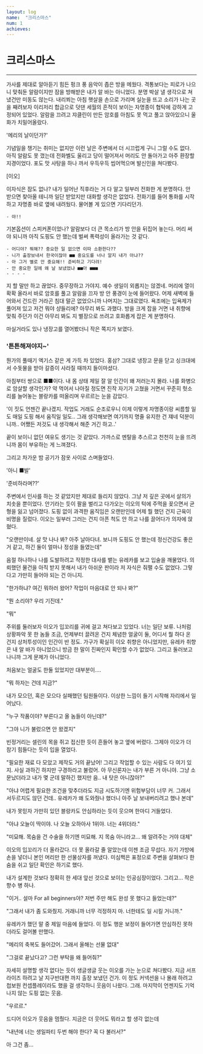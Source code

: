 ```yaml
---
layout: log
name:  "크리스마스"
num: 1
achieves:
---
```

# 크리스마스
---

가사를 제대로 알아듣기 힘든 펑크 풍 음악이 좁은 방을 메웠다.
격통보다는 피로가 나으니 맞춰둔 알람이지만 잠을 방해받은 내가 알 바는 아니었다. 분명 박살 낼 생각으로 쳐냈건만 미동도 않는다.
내리쬐는 아침 햇살을 손으로 가리며 실눈을 뜨고 소리가 나는 곳을 째려보자 이리저리 합금으로 덧댄 세월의 흔적이 보이는 자명종이 협탁에 강하게 고정되어 있었다.
알람을 끄려고 쟈클린이 만든 암호를 아침도 못 먹고 풀고 앉아있으니 울화가 치밀어올랐다.

'메리의 날이던가?'

기념일을 챙기는 취미는 없지만 이런 날은 주변에서 더 시끄럽게 구니 그럴 수도 없다.
아직 알람도 못 껐는데 전화벨도 울리고 당이 떨어져서 머리도 안 돌아가고 아주 환장할 지경이었다.
포도 맛 사탕을 하나 까서 우득우득 씹어먹으며 발신인을 쳐다봤다.

[이오]

이자식은 잠도 없나?
내가 일어난 직후라는 거 다 알고 일부러 전화한 게 분명하다.
안 받으면 찾아올 테니까 일단 받았지만 대화할 생각은 없었다.
전화기를 들어 통화를 시작하고 자명종 바로 옆에 내려뒀다.
물어볼 게 있으면 기다리던가.

```
- 야!!
```

기본옵션이 스피커폰이었나? 알람보다 더 큰 목소리가 방 안을 뒤집어 놓는다. 머리 써야 되니까 아직 도핑도 안 했는데 벌써 폭력성이 올라가는 것 같다.

```
- 어디야? 뭐해?? 중요한 일 없으면 이따 소환한다??
- 니가 출장보내서 한국이잖아 ■■ 중요도를 너나 알지 내가 아냐??
- 아 그거 별로 안 중요해!! 준비하고 기다려!
- 안 중요한 일에 왜 날 보냈었냐 ■■아 ■■■
- - - -
```

지 할 말만 하고 끊었다.
중무장하고 가야지.
예수 생일이 외롭지는 않겠네.
머리에 열이 확확 올라서 바로 암호를 풀고 알람을 끄자 방 안 풍경이 눈에 들어왔다.
어제 새벽에 들어와서 건드린 거라곤 침대 말곤 없었으니까 나머지는 그대로였다.
욕조에는 입욕제가 풀어져 있고 저건 뭐야 샹들리에? 아무리 봐도 과했다.
방을 크게 잡을 거면 내 취향에 맞춰 주던가 이건 아무리 봐도 지 별장으로 쓰려고 호화롭게 잡은 게 분명하다.

마실거라도 있나 냉장고를 열어봤더니 작은 쪽지가 보였다.

### '튼튼해져야지~'

뭔가의 풀때기 엑기스 같은 게 가득 차 있었다. 홍삼?
그대로 냉장고 문을 닫고 싱크대에서 수돗물을 받아 갈증이 사라질 때까지 들이마셨다.

아침부터 쌍으로 ■■이다.
내 몸 상태 제일 잘 알 인간이 왜 저러는지 몰라.
나를 화병으로 암살할 생각인가?
약 먹어서 나아질 정도면 진작 자기가 고쳤을 거면서 꾸준히 헛소리를 늘어놓는 블랑카를 떠올리며 우르르는 눈을 감았다.


'이 짓도 언젠간 끝나겠지.
작업도 거래도 순조로우니 이제 이렇게 자명종이랑 씨름할 일도 매일 도핑 해서 움직일 일도..
그래 생각해보면 여기까지 명줄 유지한 건 쟤네 덕분이니까..
어쨌든 저것도 내 생각해서 해준 거긴 하고..'

끝이 보이니 없던 여유도 생기는 것 같았다.
가까스로 멘탈을 추스르고 천천히 눈을 뜨려니까 몸이 부유하는 게 느껴졌다.

그리고 차가운 밤 공기가 잠옷 사이로 스며들었다.

'아니 ■발'

'준비하라며??'

주변에서 인사를 하는 것 같았지만 제대로 들리지 않았다.
그냥 저 깊은 곳에서 살의가 치솟을 뿐이었다.
안기라는 듯이 팔을 벌리고 다가오는 이오의 턱에 주먹을 꽂으면서 균형을 잃고 넘어졌다.
도핑 없이 과격한 움직임은 오랜만인데 어제 뭘 했던 건지 근육이 비명을 질렀다.
이오는 일부러 그러는 건지 아픈 척도 안 하고 나를 끌어다가 의자에 앉혔다.

"오랜만이네. 살 맛 나나 봐? 아주 날아다녀. 보니까 도핑도 안 했는데 정신건강도 좋은거 같고, 하긴 둘이 얼마나 정성을 들였는데"

음절 하나하나 나를 도발하려고 작정한 대사를 뱉는 유레카를 보고 입술을 깨물었다.
의뢰했던 물건을 아직 받지 못해서 내가 아쉬운 판이라 저 자식은 줘팰 수도 없었다.
그렇다고 가만히 들어야 되는 건 아니지.

"한가하냐? 여긴 뭐하러 왔어? 작업이 마음대로 안 되나 봐?"

"뭔 소리야? 우리 기진데."

"뭐"

주위를 둘러보자 이오가 입꼬리를 귀에 걸고 쳐다보고 있었다. 너는 일단 보류.
나처럼 상황파악 못 한 놈들 조금, 언제부터 끌려온 건지 체념한 얼굴이 둘, 어디서 뭘 하다 온 건지 상처투성이인 인간이 반 정도.
가구가 확실히 이오 취향은 아니었지만, 유레카 취향은 내 알 바가 아니었으니 방금 한 말이 진짜인지 확인할 수가 없었다. 그리고 둘러보고 나니까 그게 문제가 아니었다.

처음보는 얼굴도 한둘 있었지만 대부분이....

"뭐 하자는 건데 지금?"

내가 모으던, 혹은 모으다 실패했던 팀원들이다.
이상한 느낌이 들기 시작해 자리에서 일어났다.

"누구 작품이야? 부른다고 올 놈들이 아닌데?"

"그야 니가 불렀으면 안 왔겠지"

빈정거리는 셀린의 목을 쥐고 접신한 듯이 흔들어 놓고 옆에 버렸다.
그제야 이오가 더  참기 힘들다는 듯이 입을 열었다.

"필요한 재료 다 모았고 제작도 거의 끝났어! 그리고 작업할 수 있는 사람도 다 여기 있지. 사실 과하긴 하지만 구경하라고 불렀어. 아 무신론자는 내가 부른 거 아니야. 그냥 소문났더라고 내가 몇 군데 말하긴 했지만 음.. 내 탓은 아니잖아?"

"아냐 어렵게 필요한 조건을 맞추더라도 지금 시도하기엔 위험부담이 너무 커. 그래서 서두르지도 않던 건데.. 유레카가 왜 도와줬나 했더니 아주 날 보내버리려고 했나 본데"

내가 못믿자 가만히 있던 블랑카도 안심하라는 듯이 웃으며 한마디 거들었다.

"아냐 오늘이 딱이야. 나 오늘 오하아사 1위야. 너는 4위더라."

"미묘해. 목숨을 건 수술을 하기엔 미묘해. 지 목숨 아니라고... 왜 알려주는 거야 대체"

이오의 입꼬리가 더 올라갔다. 더 못 올라갈 줄 알았는데 이젠 조금 무섭다. 자기 가방에 손을 넣더니 본인 머리만 한 선물상자를 꺼냈다. 미심쩍은 표정으로 주변을 살펴보다 한숨을 쉬고 일단 확인은 하기로 했다.

내가 설계한 것보다 정확히 한 세대 앞선 것으로 보이는 인공심장이었다. 그리고... 작은 향수 병 하나.

"이거.. 설마 For all beginners야? 저번 주만 해도 완성 못 했다고 들었는데?"

"그래서 내가 좀 도와줬지. 거래니까 너무 걱정하지 마. 너한테도 일 시킬 거니까."

유레카가 했던 말 중 제일 마음에 들었다. 이 정도 행운 보정이 들어가면 안심하진 못하더라도 걸어볼 만했다.

"메리의 축복도 들어갔어. 그래서 올해는 선물 없대"

"그걸로 끝났다고? 그런 부탁을 왜 들어줘?"

자세히 설명할 생각 없다는 듯이 생글생글 웃는 이오를 가는 눈으로 쳐다봤다. 지금 서프라이즈 하려고 날 지구반대편 까지 출장 보냈던 건가. 이 정도 커넥션을 나 몰래 하려고 첩보원 컨셉플레이라도 했을 걸 생각하니 웃음이 나왔다. 그래. 마지막이 언젠지도 기억나지 않는 도핑 없는 웃음.

"우르르."

드디어 이오가 웃음을 멈췄다. 지금은 더 웃어도 뭐라고 할 생각 없는데

"내년에 너는 생일파티 두번 해야 한다? 꼭 다 불러서?"

아 그건 좀...
